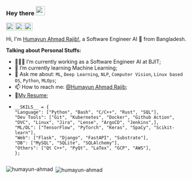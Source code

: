 ### Hey there <img src="https://media.giphy.com/media/hvRJCLFzcasrR4ia7z/giphy.gif" width="25px">

<a href="https://x.com/humayunraj789">
  <img align="left" alt="Humayun Ahmad Rajib | Twitter" width="22px" src="https://github.com/johan/svg-cleanups/blob/master/logos/twitter.svg" />
</a>
<a href="https://www.linkedin.com/in/humayun-ahmad-rajib-611697170/">
  <img align="left" alt="Humayun Ahmad Rajib" width="22px" src="https://github.com/gauravghongde/social-icons/blob/master/PNG/Color/LinkedIN.png" />
</a>
<a href="https://stackoverflow.com/users/9501508" target="blank"><img align="center" src="https://raw.githubusercontent.com/rahuldkjain/github-profile-readme-generator/master/src/images/icons/Social/stack-overflow.svg" alt="9501508" width="22px" /></a>


<br />

Hi, I'm [Humayun Ahmad Rajib!](https://humayun-ahmad.github.io/), a Software Engineer AI 🚀 from Bangladesh.


  
**Talking about Personal Stuffs:**

- 👨🏽‍💻 I’m currently working as a Software Engineer AI at BJIT;
- 🌱 I’m currently learning Machine Learning; 
- 💬 Ask me about: `ML`, `Deep Learning`, `NLP`, `Computer Vision`, `Linux based OS`, `Python`, `MLOps`;
- 📫 How to reach me: [@Humayun Ahmad Rajib](https://humayun-ahmad.github.io/);
- 📝[My Resume](https://drive.google.com/file/d/17tUSJEze6ZFoOgkgr4xm8Xs1kpzAjpkR/view?usp=sharing);
- ```
  __SKILS__ = {
  "Language": ["Python", "Bash", "C/C++", "Rust", "SQL"],
  "Dev Tools": ["Git", "Kubernetes", "Docker", "Github Action", "DVC", "Linux", "Jira", "Lense", "ArgoCD", "Jenkins",],
  "ML/DL": ["TensorFlow", "PyTorch", "Keras", "SpaCy", "Scikit-learn"],
  "Web": ["Flask", "Django", "FastAPI", "Substrate"],
  "DB": ["MySQL", "SQLite", "SQLAlchemy"],
  "Others": ["Qt C++", "PyQt", "LaTex", "GCP", "AWS"],
  };
  

<p><img align="left" src="https://github-readme-stats.vercel.app/api/top-langs?username=humayun-ahmad&show_icons=true&locale=en&layout=compact" alt="humayun-ahmad" /></p>

<p>&nbsp;<img align="center" src="https://github-readme-stats.vercel.app/api?username=humayun-ahmad&show_icons=true&locale=en" alt="humayun-ahmad" /></p>

